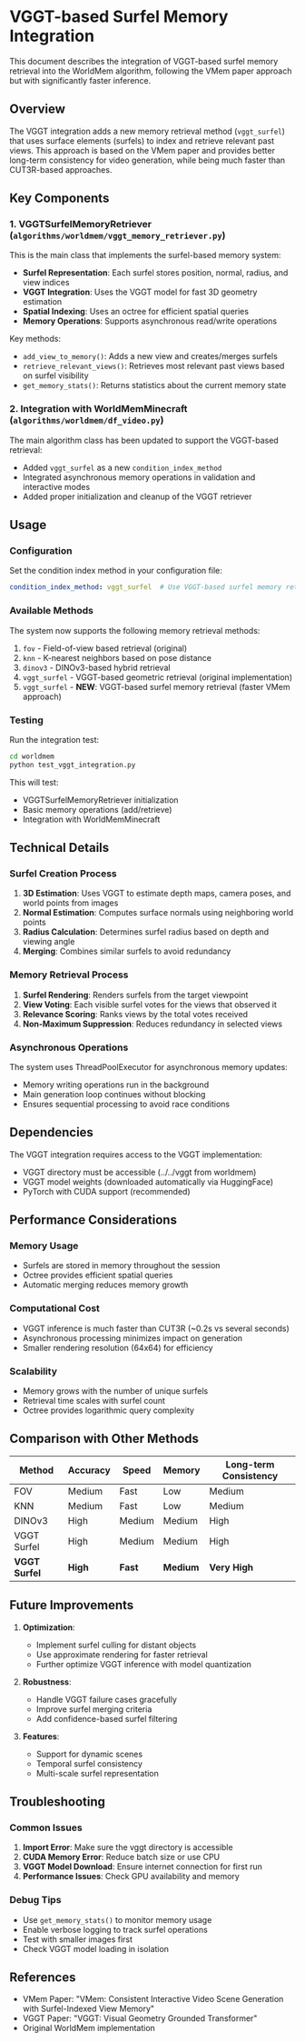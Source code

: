 # VGGT-based Surfel Memory Integration

This document describes the integration of VGGT-based surfel memory retrieval into the WorldMem algorithm, following the VMem paper approach but with significantly faster inference.

## Overview

The VGGT integration adds a new memory retrieval method (`vggt_surfel`) that uses surface elements (surfels) to index and retrieve relevant past views. This approach is based on the VMem paper and provides better long-term consistency for video generation, while being much faster than CUT3R-based approaches.

## Key Components

### 1. VGGTSurfelMemoryRetriever (`algorithms/worldmem/vggt_memory_retriever.py`)

This is the main class that implements the surfel-based memory system:

- **Surfel Representation**: Each surfel stores position, normal, radius, and view indices
- **VGGT Integration**: Uses the VGGT model for fast 3D geometry estimation
- **Spatial Indexing**: Uses an octree for efficient spatial queries
- **Memory Operations**: Supports asynchronous read/write operations

Key methods:
- `add_view_to_memory()`: Adds a new view and creates/merges surfels
- `retrieve_relevant_views()`: Retrieves most relevant past views based on surfel visibility
- `get_memory_stats()`: Returns statistics about the current memory state

### 2. Integration with WorldMemMinecraft (`algorithms/worldmem/df_video.py`)

The main algorithm class has been updated to support the VGGT-based retrieval:

- Added `vggt_surfel` as a new `condition_index_method`
- Integrated asynchronous memory operations in validation and interactive modes
- Added proper initialization and cleanup of the VGGT retriever

## Usage

### Configuration

Set the condition index method in your configuration file:

```yaml
condition_index_method: vggt_surfel  # Use VGGT-based surfel memory retrieval
```

### Available Methods

The system now supports the following memory retrieval methods:

1. `fov` - Field-of-view based retrieval (original)
2. `knn` - K-nearest neighbors based on pose distance
3. `dinov3` - DINOv3-based hybrid retrieval
4. `vggt_surfel` - VGGT-based geometric retrieval (original implementation)
5. `vggt_surfel` - **NEW**: VGGT-based surfel memory retrieval (faster VMem approach)

### Testing

Run the integration test:

```bash
cd worldmem
python test_vggt_integration.py
```

This will test:
- VGGTSurfelMemoryRetriever initialization
- Basic memory operations (add/retrieve)
- Integration with WorldMemMinecraft

## Technical Details

### Surfel Creation Process

1. **3D Estimation**: Uses VGGT to estimate depth maps, camera poses, and world points from images
2. **Normal Estimation**: Computes surface normals using neighboring world points
3. **Radius Calculation**: Determines surfel radius based on depth and viewing angle
4. **Merging**: Combines similar surfels to avoid redundancy

### Memory Retrieval Process

1. **Surfel Rendering**: Renders surfels from the target viewpoint
2. **View Voting**: Each visible surfel votes for the views that observed it
3. **Relevance Scoring**: Ranks views by the total votes received
4. **Non-Maximum Suppression**: Reduces redundancy in selected views

### Asynchronous Operations

The system uses ThreadPoolExecutor for asynchronous memory updates:
- Memory writing operations run in the background
- Main generation loop continues without blocking
- Ensures sequential processing to avoid race conditions

## Dependencies

The VGGT integration requires access to the VGGT implementation:

- VGGT directory must be accessible (../../vggt from worldmem)
- VGGT model weights (downloaded automatically via HuggingFace)
- PyTorch with CUDA support (recommended)

## Performance Considerations

### Memory Usage
- Surfels are stored in memory throughout the session
- Octree provides efficient spatial queries
- Automatic merging reduces memory growth

### Computational Cost
- VGGT inference is much faster than CUT3R (~0.2s vs several seconds)
- Asynchronous processing minimizes impact on generation
- Smaller rendering resolution (64x64) for efficiency

### Scalability
- Memory grows with the number of unique surfels
- Retrieval time scales with surfel count
- Octree provides logarithmic query complexity

## Comparison with Other Methods

| Method | Accuracy | Speed | Memory | Long-term Consistency |
|--------|----------|-------|--------|----------------------|
| FOV | Medium | Fast | Low | Medium |
| KNN | Medium | Fast | Low | Medium |
| DINOv3 | High | Medium | Medium | High |
| VGGT Surfel | High | Medium | Medium | High |
| **VGGT Surfel** | **High** | **Fast** | **Medium** | **Very High** |

## Future Improvements

1. **Optimization**: 
   - Implement surfel culling for distant objects
   - Use approximate rendering for faster retrieval
   - Further optimize VGGT inference with model quantization

2. **Robustness**:
   - Handle VGGT failure cases gracefully
   - Improve surfel merging criteria
   - Add confidence-based surfel filtering

3. **Features**:
   - Support for dynamic scenes
   - Temporal surfel consistency
   - Multi-scale surfel representation

## Troubleshooting

### Common Issues

1. **Import Error**: Make sure the vggt directory is accessible
2. **CUDA Memory Error**: Reduce batch size or use CPU
3. **VGGT Model Download**: Ensure internet connection for first run
4. **Performance Issues**: Check GPU availability and memory

### Debug Tips

- Use `get_memory_stats()` to monitor memory usage
- Enable verbose logging to track surfel operations
- Test with smaller images first
- Check VGGT model loading in isolation

## References

- VMem Paper: "VMem: Consistent Interactive Video Scene Generation with Surfel-Indexed View Memory"
- VGGT Paper: "VGGT: Visual Geometry Grounded Transformer"
- Original WorldMem implementation
